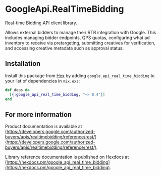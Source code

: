 # GoogleApi.RealTimeBidding

Real-time Bidding API client library.

Allows external bidders to manage their RTB integration with Google. This includes managing bidder endpoints, QPS quotas, configuring what ad inventory to receive via pretargeting, submitting creatives for verification, and accessing creative metadata such as approval status.

## Installation

Install this package from [Hex](https://hex.pm) by adding
`google_api_real_time_bidding` to your list of dependencies in `mix.exs`:

```elixir
def deps do
  [{:google_api_real_time_bidding, "~> 0.4"}]
end
```

## For more information

Product documentation is available at [https://developers.google.com/authorized-buyers/apis/realtimebidding/reference/rest/](https://developers.google.com/authorized-buyers/apis/realtimebidding/reference/rest/).

Library reference documentation is published on Hexdocs at
[https://hexdocs.pm/google_api_real_time_bidding](https://hexdocs.pm/google_api_real_time_bidding).
